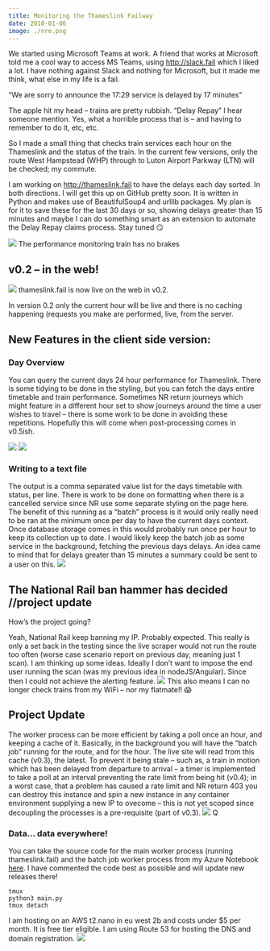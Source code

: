 ```yaml
---
title: Monitoring the Thameslink Failway
date: 2018-01-06
image: ./nre.png
---
```

We started using Microsoft Teams at work. A friend that works at Microsoft told me a cool way to access MS Teams, using http://slack.fail which I liked a lot. I have nothing against Slack and nothing for Microsoft, but it made me think, what else in my life is a fail.

“We are sorry to announce the 17:29 service is delayed by 17 minutes”

The apple hit my head – trains are pretty rubbish. “Delay Repay” I hear someone mention. Yes, what a horrible process that is – and having to remember to do it, etc, etc.

So I made a small thing that checks train services each hour on the Thameslink and the status of the train. In the current few versions, only the route West Hampstead (WHP) through to Luton Airport Parkway (LTN) will be checked; my commute.

I am working on http://thameslink.fail to have the delays each day sorted. In both directions. I will get this up on GitHub pretty soon. It is written in Python and makes use of BeautifulSoup4 and urllib packages. My plan is for it to save these for the last 30 days or so, showing delays greater than 15 minutes and maybe I can do something smart as an extension to automate the Delay Repay claims process. Stay tuned 😏

![](railfail.png)
The performance monitoring train has no brakes

## v0.2 – in the web!
![](giphy.gif)
thameslink.fail is now live on the web in v0.2.

In version 0.2 only the current hour will be live and there is no caching happening (requests you make are performed, live, from the server.

## New Features in the client side version:
### Day Overview
You can query the current days 24 hour performance for Thameslink. There is some tidying to be done in the styling, but you can fetch the days entire timetable and train performance. Sometimes NR return journeys which might feature in a different hour set to show journeys around the time a user wishes to travel – there is some work to be done in avoiding these repetitions. Hopefully this will come when post-processing comes in v0.5ish.

![](term1.png) ![](term2.png)

### Writing to a text file
The output is a comma separated value list for the days timetable with status, per line. There is work to be done on formatting when there is a cancelled service since NR use some separate styling on the page here. The benefit of this running as a “batch” process is it would only really need to be ran at the minimum once per day to have the current days context. Once database storage comes in this would probably run once per hour to keep its collection up to date. I would likely keep the batch job as some service in the background, fetching the previous days delays. An idea came to mind that for delays greater than 15 minutes a summary could be sent to a user on this.
![](output.png)

## The National Rail ban hammer has decided //project update
How’s the project going?

Yeah, National Rail keep banning my IP. Probably expected. This really is only a set back in the testing since the live scraper would not run the route too often (worse case scenario report on previous day, meaning just 1 scan). I am thinking up some ideas. Ideally I don’t want to impose the end user running the scan (was my previous idea in nodeJS/Angular). Since then I could not achieve the alerting feature.
![](500.png)
This also means I can no longer check trains from my WiFi – nor my flatmate!! 😱

## Project Update
The worker process can be more efficient by taking a poll once an hour, and keeping a cache of it. Basically, in the background you will have the “batch job” running for the route, and for the hour. The live site will read from this cache (v0.3), the latest. To prevent it being stale – such as, a train in motion which has been delayed from departure to arrival – a timer is implemented to take a poll at an interval preventing the rate limit from being hit (v0.4); in a worst case, that a problem has caused a rate limit and NR return 403 you can destroy this instance and spin a new instance in any container environment supplying a new IP to ovecome – this is not yet scoped since decoupling the processes is a pre-requisite (part of v0.3).
![](enq.png) Q[](failweb.png)

### Data… data everywhere!

You can take the source code for the main worker process (running thameslink.fail) and the batch job worker process from my Azure Notebook [here](https://notebooks.azure.com/gspncr/libraries/failway). I have commented the code best as possible and will update new releases there!

```shell
tmux
python3 main.py
tmux detach
```
I am hosting on an AWS t2.nano in eu west 2b and costs under $5 per month. It is free tier eligible. I am using Route 53 for hosting the DNS and domain registration.
![](aws.png)